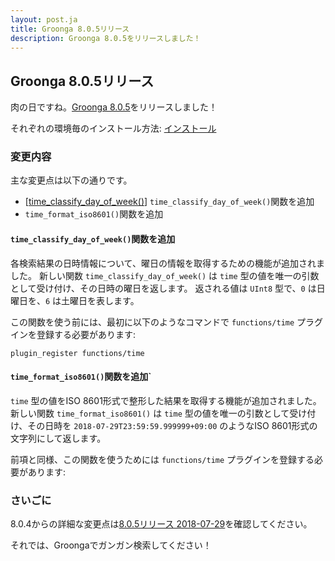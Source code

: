 ```yaml
---
layout: post.ja
title: Groonga 8.0.5リリース
description: Groonga 8.0.5をリリースしました！
---
```


## Groonga 8.0.5リリース

肉の日ですね。[Groonga 8.0.5](/ja/docs/news.html#release-8-0-4)をリリースしました！

それぞれの環境毎のインストール方法: [インストール](/ja/docs/install.html)

### 変更内容

主な変更点は以下の通りです。

* [[time_classify_day_of_week()](/ja/docs/reference/functions/time_classify_day_of_week)] `time_classify_day_of_week()`関数を追加
* `time_format_iso8601()`関数を追加

#### `time_classify_day_of_week()`関数を追加

各検索結果の日時情報について、曜日の情報を取得するための機能が追加されました。
新しい関数 `time_classify_day_of_week()` は `time` 型の値を唯一の引数として受け付け、その日時の曜日を返します。
返される値は `UInt8` 型で、`0` は日曜日を、`6` は土曜日を表します。

この関数を使う前には、最初に以下のようなコマンドで `functions/time` プラグインを登録する必要があります:

```
plugin_register functions/time
```

#### `time_format_iso8601()`関数を追加`

`time` 型の値をISO 8601形式で整形した結果を取得する機能が追加されました。
新しい関数 `time_format_iso8601()` は `time` 型の値を唯一の引数として受け付け、その日時を `2018-07-29T23:59:59.999999+09:00` のようなISO 8601形式の文字列にして返します。

前項と同様、この関数を使うためには `functions/time` プラグインを登録する必要があります:

### さいごに

8.0.4からの詳細な変更点は[8.0.5リリース 2018-07-29](/ja/docs/news.html#release-8-0-5)を確認してください。

それでは、Groongaでガンガン検索してください！
